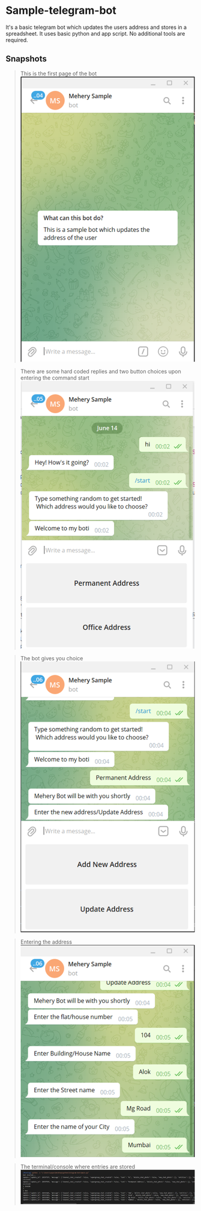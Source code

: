 # Sample-telegram-bot
It's a basic telegram bot which updates the users address and stores in a spreadsheet. It uses basic python and app script. No additional tools are required.


## Snapshots

>This is the first page of the bot
>![](assets/first%20page.PNG)

>There are some hard coded replies and two button choices upon entering the command start
>![](assets/hi.PNG)

>The bot gives you choice
>![](assets/choice.PNG)

>Entering the address
>![](assets/address.PNG)

>The terminal/console where entries are stored
>![](assets/console.PNG)
